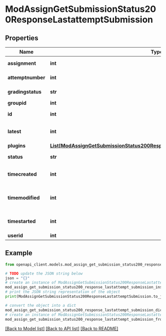 # ModAssignGetSubmissionStatus200ResponseLastattemptSubmission


## Properties

Name | Type | Description | Notes
------------ | ------------- | ------------- | -------------
**assignment** | **int** | assignment id | [optional] 
**attemptnumber** | **int** | attempt number | 
**gradingstatus** | **str** | Grading status. | [optional] 
**groupid** | **int** | group id | 
**id** | **int** | submission id | [default to null]
**latest** | **int** | latest attempt | [optional] [default to null]
**plugins** | [**List[ModAssignGetSubmissionStatus200ResponseLastattemptSubmissionPluginsInner]**](ModAssignGetSubmissionStatus200ResponseLastattemptSubmissionPluginsInner.md) |  | [optional] 
**status** | **str** | submission status | [default to 'null']
**timecreated** | **int** | submission creation time | [default to null]
**timemodified** | **int** | submission last modified time | [default to null]
**timestarted** | **int** | submission start time | [optional] [default to null]
**userid** | **int** | student id | 

## Example

```python
from openapi_client.models.mod_assign_get_submission_status200_response_lastattempt_submission import ModAssignGetSubmissionStatus200ResponseLastattemptSubmission

# TODO update the JSON string below
json = "{}"
# create an instance of ModAssignGetSubmissionStatus200ResponseLastattemptSubmission from a JSON string
mod_assign_get_submission_status200_response_lastattempt_submission_instance = ModAssignGetSubmissionStatus200ResponseLastattemptSubmission.from_json(json)
# print the JSON string representation of the object
print(ModAssignGetSubmissionStatus200ResponseLastattemptSubmission.to_json())

# convert the object into a dict
mod_assign_get_submission_status200_response_lastattempt_submission_dict = mod_assign_get_submission_status200_response_lastattempt_submission_instance.to_dict()
# create an instance of ModAssignGetSubmissionStatus200ResponseLastattemptSubmission from a dict
mod_assign_get_submission_status200_response_lastattempt_submission_from_dict = ModAssignGetSubmissionStatus200ResponseLastattemptSubmission.from_dict(mod_assign_get_submission_status200_response_lastattempt_submission_dict)
```
[[Back to Model list]](../README.md#documentation-for-models) [[Back to API list]](../README.md#documentation-for-api-endpoints) [[Back to README]](../README.md)


